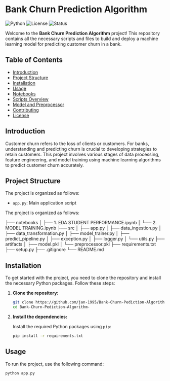 # Bank Churn Prediction Algorithm

![Python](https://img.shields.io/badge/Python-3.x-blue.svg)
![License](https://img.shields.io/badge/License-MIT-green.svg)
![Status](https://img.shields.io/badge/Status-Completed-brightgreen.svg)

Welcome to the **Bank Churn Prediction Algorithm** project! This repository contains all the necessary scripts and files to build and deploy a machine learning model for predicting customer churn in a bank.

## Table of Contents

- [Introduction](#introduction)
- [Project Structure](#project-structure)
- [Installation](#installation)
- [Usage](#usage)
- [Notebooks](#notebooks)
- [Scripts Overview](#scripts-overview)
- [Model and Preprocessor](#model-and-preprocessor)
- [Contributing](#contributing)
- [License](#license)

## Introduction

Customer churn refers to the loss of clients or customers. For banks, understanding and predicting churn is crucial to developing strategies to retain customers. This project involves various stages of data processing, feature engineering, and model training using machine learning algorithms to predict customer churn accurately.

## Project Structure

The project is organized as follows:

- `app.py`: Main application script

The project is organized as follows:


├── notebooks
│   ├── 1. EDA STUDENT PERFORMANCE.ipynb
│   └── 2. MODEL TRAINING.ipynb
├── src
│   ├── app.py
│   ├── data_ingestion.py
│   ├── data_transformation.py
│   ├── model_trainer.py
│   ├── predict_pipeline.py
│   ├── exception.py
│   ├── logger.py
│   └── utils.py
├── artifacts
│   ├── model.pkl
│   └── preprocessor.pkl
├── requirements.txt
├── setup.py
├── .gitignore
└── README.md



## Installation

To get started with the project, you need to clone the repository and install the necessary Python packages. Follow these steps:

1. **Clone the repository:**

    ```bash
    git clone https://github.com/jan-1995/Bank-Churn-Pediction-Algorithm-.git
    cd Bank-Churn-Pediction-Algorithm-
    ```

2. **Install the dependencies:**

    Install the required Python packages using `pip`:

    ```bash
    pip install -r requirements.txt
    ```

## Usage

To run the project, use the following command:

```bash
python app.py









